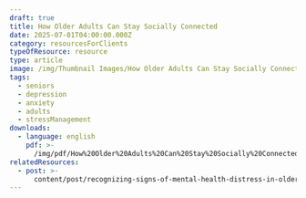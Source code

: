 ```yaml
---
draft: true
title: How Older Adults Can Stay Socially Connected
date: 2025-07-01T04:00:00.000Z
category: resourcesForClients
typeOfResource: resource
type: article
image: /img/Thumbnail Images/How Older Adults Can Stay Socially Connected.png
tags:
  - seniors
  - depression
  - anxiety
  - adults
  - stressManagement
downloads:
  - language: english
    pdf: >-
      /img/pdf/How%20Older%20Adults%20Can%20Stay%20Socially%20Connected%20-%20English.pdf
relatedResources:
  - post: >-
      content/post/recognizing-signs-of-mental-health-distress-in-older-adults.md
---
```


